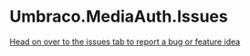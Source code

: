 # Umbraco.MediaAuth.Issues

[Head on over to the issues tab to report a bug or feature idea](https://github.com/Canine-Digital/Umbraco.MediaAuth.Issues/issues)
